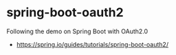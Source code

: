 # spring-boot-oauth2

Following the demo on Spring Boot with OAuth2.0 
- https://spring.io/guides/tutorials/spring-boot-oauth2/
